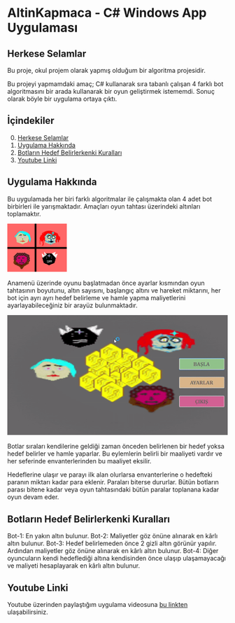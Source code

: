 # AltinKapmaca - C# Windows App Uygulaması

## Herkese Selamlar

Bu proje, okul projem olarak yapmış olduğum bir algoritma projesidir. 

Bu projeyi yapmamdaki amaç; C# kullanarak sıra tabanlı çalışan 4 farklı bot algoritmasını bir arada kullanarak bir oyun geliştirmek istememdi. Sonuç olarak böyle bir uygulama ortaya çıktı.

## İçindekiler

0. [Herkese Selamlar](#herkese-selamlar)
1. [Uygulama Hakkında](#uygulama-hakkında)
2. [Botların Hedef Belirlerkenki Kuralları](#botların-hedef-belirlerkenki-kuralları)
3. [Youtube Linki](#youtube-linki)

## Uygulama Hakkında

Bu uygulamada her biri farklı algoritmalar ile çalışmakta olan 4 adet bot birbirleri ile yarışmaktadır. Amaçları oyun tahtası üzerindeki altınları toplamaktır.

![](./examples/bots.png)

Anamenü üzerinde oyunu başlatmadan önce ayarlar kısmından oyun tahtasının boyutunu, altın sayısını, başlangıç altını ve hareket miktarını, her bot için ayrı ayrı hedef belirleme ve hamle yapma maliyetlerini ayarlayabileceğiniz bir arayüz bulunmaktadır. 

![](./examples/options.gif)

Botlar sıraları kendilerine geldiği zaman önceden belirlenen bir hedef yoksa hedef belirler ve hamle yaparlar. Bu eylemlerin belirli bir maaliyeti vardır ve her seferinde envanterlerinden bu maaliyet eksilir.

Hedeflerine ulaşır ve parayı ilk alan olurlarsa envanterlerine o hedefteki paranın miktarı kadar para eklenir. Paraları biterse dururlar. Bütün botların parası bitene kadar veya oyun tahtasındaki bütün paralar toplanana kadar oyun devam eder.

## Botların Hedef Belirlerkenki Kuralları

Bot-1: En yakın altın bulunur.
Bot-2: Maliyetler göz önüne alınarak en kârlı altın bulunur.
Bot-3: Hedef belirlemeden önce 2 gizli altın görünür yapılır. Ardından maliyetler göz önüne alınarak en kârlı altın bulunur.
Bot-4: Diğer oyuncuların kendi hedeflediği altına kendisinden önce ulaşıp ulaşamayacağı ve maliyeti hesaplayarak en kârlı altın bulunur.

## Youtube Linki

Youtube üzerinden paylaştığım uygulama videosuna [bu linkten](https://youtu.be/OdUufD1drgA) ulaşabilirsiniz.
